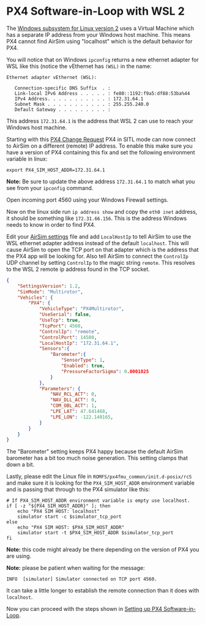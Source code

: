 # PX4 Software-in-Loop with WSL 2

The [Windows subsystem for Linux version
2](https://docs.microsoft.com/en-us/windows/wsl/install-win10) uses a Virtual Machine which has a
separate IP address from your Windows host machine. This means PX4 cannot find AirSim using
"localhost" which is the default behavior for PX4.

You will notice that on Windows `ipconfig` returns a new ethernet adapter for WSL like this (notice
the vEthernet has `(WSL)` in the name:

```plain
Ethernet adapter vEthernet (WSL):

   Connection-specific DNS Suffix  . :
   Link-local IPv6 Address . . . . . : fe80::1192:f9a5:df88:53ba%44
   IPv4 Address. . . . . . . . . . . : 172.31.64.1
   Subnet Mask . . . . . . . . . . . : 255.255.240.0
   Default Gateway . . . . . . . . . :
```

This address `172.31.64.1` is the address that WSL 2 can use to reach your Windows host machine.

Starting with this [PX4 Change
Request](https://github.com/PX4/PX4-Autopilot/commit/1719ff9892f3c3d034f2b44e94d15527ab09cec6) PX4
in SITL mode can now connect to AirSim on a different (remote) IP address.  To enable this make sure
you have a version of PX4 containing this fix and set the following environment variable in linux:

```shell
export PX4_SIM_HOST_ADDR=172.31.64.1
```

**Note:** Be sure to update the above address `172.31.64.1` to match what you see from your
`ipconfig` command.

Open incoming port 4560 using your Windows Firewall settings.

Now on the linux side run `ip address show` and copy the `eth0 inet` address, it should be something
like `172.31.66.156`.  This is the address Windows needs to know in order to find PX4.

Edit your [AirSim settings](settings.md) file and add `LocalHostIp` to tell AirSim to use the WSL
ethernet adapter address instead of the default `localhost`.  This will cause AirSim to open the TCP
port on that adapter which is the address that the PX4 app will be looking for.  Also tell AirSim
to connect the `ControlIp` UDP channel by setting `ControlIp` to the magic string `remote`.
This resolves to the WSL 2 remote ip address found in the TCP socket.

```json
{
    "SettingsVersion": 1.2,
    "SimMode": "Multirotor",
    "Vehicles": {
        "PX4": {
            "VehicleType": "PX4Multirotor",
            "UseSerial": false,
            "UseTcp": true,
            "TcpPort": 4560,
            "ControlIp": "remote",
            "ControlPort": 14580,
            "LocalHostIp": "172.31.64.1",
            "Sensors":{
                "Barometer":{
                    "SensorType": 1,
                    "Enabled": true,
                    "PressureFactorSigma": 0.0001825
                }
            },
            "Parameters": {
                "NAV_RCL_ACT": 0,
                "NAV_DLL_ACT": 0,
                "COM_OBL_ACT": 1,
                "LPE_LAT": 47.641468,
                "LPE_LON": -122.140165,
            }
        }
    }
}
```

The "Barometer" setting keeps PX4 happy because the default AirSim barometer has a bit too much
noise generation.  This setting clamps that down a bit.

Lastly, please edit the Linux file in `ROMFS/px4fmu_common/init.d-posix/rcS` and make sure
it is looking for the `PX4_SIM_HOST_ADDR` environment variable and is passing that through to the
PX4 simulator like this:

```shell
# If PX4_SIM_HOST_ADDR environment variable is empty use localhost.
if [ -z "${PX4_SIM_HOST_ADDR}" ]; then
    echo "PX4 SIM HOST: localhost"
    simulator start -c $simulator_tcp_port
else
    echo "PX4 SIM HOST: $PX4_SIM_HOST_ADDR"
    simulator start -t $PX4_SIM_HOST_ADDR $simulator_tcp_port 
fi
```

**Note:** this code might already be there depending on the version of PX4 you are using.

**Note:** please be patient when waiting for the message:

```
INFO  [simulator] Simulator connected on TCP port 4560.
```

It can take a little longer to establish the remote connection than it does with `localhost`.

Now you can proceed with the steps shown in [Setting up PX4 Software-in-Loop](px4_sitl.md).
